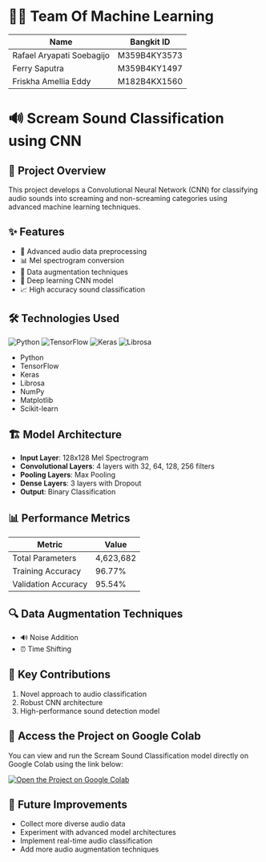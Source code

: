 # 🧑‍🔬 Team Of Machine Learning
| Name | Bangkit ID |
|--------|-------|
| Rafael Aryapati Soebagijo | M359B4KY3573 |
| Ferry Saputra | M359B4KY1497 |
| Friskha Amellia Eddy | M182B4KX1560 |

# 🔊 Scream Sound Classification using CNN

## 📝 Project Overview
This project develops a Convolutional Neural Network (CNN) for classifying audio sounds into screaming and non-screaming categories using advanced machine learning techniques.

## ✨ Features
- 🔬 Advanced audio data preprocessing
- 📊 Mel spectrogram conversion
- 🔄 Data augmentation techniques
- 🧠 Deep learning CNN model
- 📈 High accuracy sound classification

## 🛠 Technologies Used
![Python](https://img.shields.io/badge/Python-3.8+-blue)
![TensorFlow](https://img.shields.io/badge/TensorFlow-2.x-orange)
![Keras](https://img.shields.io/badge/Keras-2.x-red)
![Librosa](https://img.shields.io/badge/Librosa-0.9+-green)

- Python
- TensorFlow
- Keras
- Librosa
- NumPy
- Matplotlib
- Scikit-learn

## 🏗 Model Architecture
- **Input Layer**: 128x128 Mel Spectrogram
- **Convolutional Layers**: 4 layers with 32, 64, 128, 256 filters
- **Pooling Layers**: Max Pooling
- **Dense Layers**: 3 layers with Dropout
- **Output**: Binary Classification

## 📊 Performance Metrics
| Metric | Value |
|--------|-------|
| Total Parameters | 4,623,682 |
| Training Accuracy | 96.77% |
| Validation Accuracy | 95.54% |

## 🔍 Data Augmentation Techniques
- 🔊 Noise Addition
- ⏰ Time Shifting

## 🌟 Key Contributions
1. Novel approach to audio classification
2. Robust CNN architecture
3. High-performance sound detection model

## 🚀 Access the Project on Google Colab
You can view and run the Scream Sound Classification model directly on Google Colab using the link below:

<a href="https://colab.research.google.com/drive/1TMwQI4BNnYH0yhgwzblGt5WFAiGtuuWA?usp=sharing" target="_blank">
  <img src="https://colab.research.google.com/img/colab_favicon.ico" alt="Open the Project on Google Colab" />
</a>


## 🔮 Future Improvements
- Collect more diverse audio data
- Experiment with advanced model architectures
- Implement real-time audio classification
- Add more audio augmentation techniques

